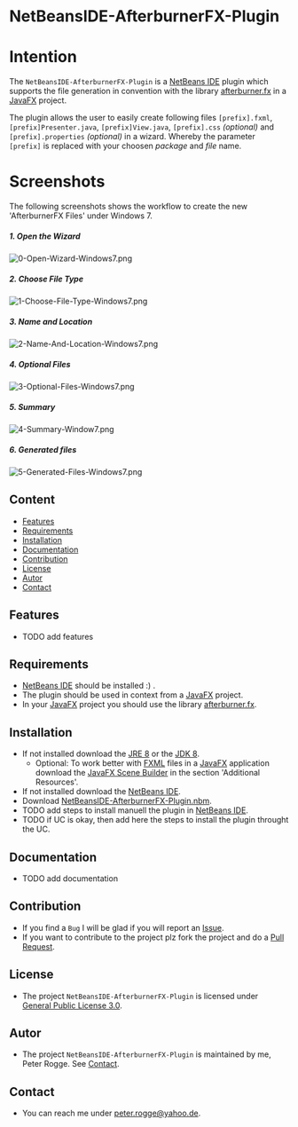 NetBeansIDE-AfterburnerFX-Plugin
===



Intention
===

The `NetBeansIDE-AfterburnerFX-Plugin` is a [NetBeans IDE] plugin which supports the 
file generation in convention with the library [afterburner.fx] in a [JavaFX] project.

The plugin allows the user to easily create following files `[prefix].fxml`, 
`[prefix]Presenter.java`, `[prefix]View.java`, `[prefix].css` *(optional)* and
`[prefix].properties` *(optional)* in a wizard. Whereby the parameter `[prefix]` 
is replaced with your choosen *package* and *file* name.



Screenshots
===

The following screenshots shows the workflow to create the new 'AfterburnerFX Files' under Windows 7.

##### 1. Open the Wizard
![0-Open-Wizard-Windows7.png][0-Open-Wizard-Windows7]

##### 2. Choose File Type  
![1-Choose-File-Type-Windows7.png][1-Choose-File-Type-Windows7]

##### 3. Name and Location 
![2-Name-And-Location-Windows7.png][2-Name-And-Location-Windows7]

##### 4. Optional Files  
![3-Optional-Files-Windows7.png][3-Optional-Files-Windows7]

##### 5. Summary  
![4-Summary-Window7.png][4-Summary-Window7]

##### 6. Generated files  
![5-Generated-Files-Windows7.png][5-Generated-Files-Windows7]



Content
---

* [Features](#Features)
* [Requirements](#Requirements)
* [Installation](#Installation)
* [Documentation](#Documentation)
* [Contribution](#Contribution)
* [License](#License)
* [Autor](#Autor)
* [Contact](#Contact)



Features<a name="Features" />
---
* TODO add features



Requirements<a name="Requirements" />
---

* [NetBeans IDE] should be installed :) .
* The plugin should be used in context from a [JavaFX] project.
* In your [JavaFX] project you should use the library [afterburner.fx].



Installation<a name="Installation" />
---

* If not installed download the [JRE 8] or the [JDK 8].
  * Optional: To work better with [FXML] files in a [JavaFX] application download 
    the [JavaFX Scene Builder] in the section 'Additional Resources'.
* If not installed download the [NetBeans IDE].
* Download [NetBeansIDE-AfterburnerFX-Plugin.nbm].
* TODO add steps to install manuell the plugin in [NetBeans IDE].
* TODO if UC is okay, then add here the steps to install the plugin throught the UC.



Documentation<a name="Documentation" />
---

* TODO add documentation



Contribution<a name="Contribution" />
---

* If you find a `Bug` I will be glad if you will report an [Issue].
* If you want to contribute to the project plz fork the project and do a [Pull Request].



License<a name="License" />
---

* The project `NetBeansIDE-AfterburnerFX-Plugin` is licensed under [General Public License 3.0].



Autor<a name="Autor" />
---

* The project `NetBeansIDE-AfterburnerFX-Plugin` is maintained by me, Peter Rogge. See [Contact](#Contact).



Contact<a name="Contact" />
---

* You can reach me under <peter.rogge@yahoo.de>.



[//]: # (Links)

[afterburner.fx]:https://github.com/AdamBien/afterburner.fx/
[NetBeansIDE-AfterburnerFX-Plugin.nbm]:https://github.com/Naoghuman/NetbeansIDE-AfterburnerFX-Plugin/releases
[FXML]:http://docs.oracle.com/javafx/2/fxml_get_started/jfxpub-fxml_get_started.htm
[General Public License 3.0]:http://www.gnu.org/licenses/gpl-3.0.en.html
[Issue]:https://github.com/Naoghuman/NetbeansIDE-AfterburnerFX-Plugin/issues
[JavaDoc]:http://www.oracle.com/technetwork/java/javase/documentation/index-jsp-135444.html
[JavaFX]:http://docs.oracle.com/javase/8/javase-clienttechnologies.htm
[JavaFX Scene Builder]:http://www.oracle.com/technetwork/java/javase/downloads/index.html
[JDK 8]:http://www.oracle.com/technetwork/java/javase/downloads/jdk8-downloads-2133151.html
[JRE 8]:http://www.oracle.com/technetwork/java/javase/downloads/jre8-downloads-2133155.html
[Maven]:http://maven.apache.org/
[NetBeans IDE]:https://netbeans.org/
[Pull Request]:https://help.github.com/articles/using-pull-requests



[//]: # (Images)

[0-Open-Wizard-Windows7]:https://cloud.githubusercontent.com/assets/8161815/10226251/ba1e5170-6866-11e5-9fad-44e5ae6ad686.png
[1-Choose-File-Type-Windows7]:https://cloud.githubusercontent.com/assets/8161815/10203035/21c09472-67b4-11e5-92ed-c5826fa52349.png
[2-Name-And-Location-Windows7]:https://cloud.githubusercontent.com/assets/8161815/10203034/21c03e96-67b4-11e5-8eab-fb64eeb3dbfa.png
[3-Optional-Files-Windows7]:https://cloud.githubusercontent.com/assets/8161815/10203031/21bb4d3c-67b4-11e5-8ca8-f98700593e3d.png
[4-Summary-Window7]:https://cloud.githubusercontent.com/assets/8161815/10203032/21bd95c4-67b4-11e5-8b9a-17575955a076.png
[5-Generated-Files-Windows7]:https://cloud.githubusercontent.com/assets/8161815/10203033/21bed0e2-67b4-11e5-9a8f-bcbb7e6a15da.png


